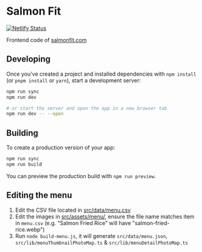 # Salmon Fit
[![Netlify Status](https://api.netlify.com/api/v1/badges/599eecad-58fd-453f-9b21-130e4b9713f5/deploy-status)](https://app.netlify.com/sites/salmonfit/deploys)

Frontend code of [salmonfit.com](https://salmonfit.com)

## Developing

Once you've created a project and installed dependencies with `npm install` (or `pnpm install` or `yarn`), start a development server:

```bash
npm run sync
npm run dev

# or start the server and open the app in a new browser tab
npm run dev -- --open
```

## Building

To create a production version of your app:

```bash
npm run sync
npm run build
```

You can preview the production build with `npm run preview`.

## Editing the menu

1. Edit the CSV file located in [src/data/menu.csv](https://github.com/asendia/salmonfit/blob/main/src/data/menu.csv)
2. Edit the images in [src/assets/menu/](https://github.com/asendia/salmonfit/blob/main/src/assets/menu), ensure the file name matches item in `menu.csv` (e.g. "Salmon Fried Rice" will have "salmon-fried-rice.webp")
3. Run `node build-menu.js`, it will generate `src/data/menu.json`, `src/lib/menuThumbnailPhotoMap.ts` & `src/lib/menuDetailPhotoMap.ts`
